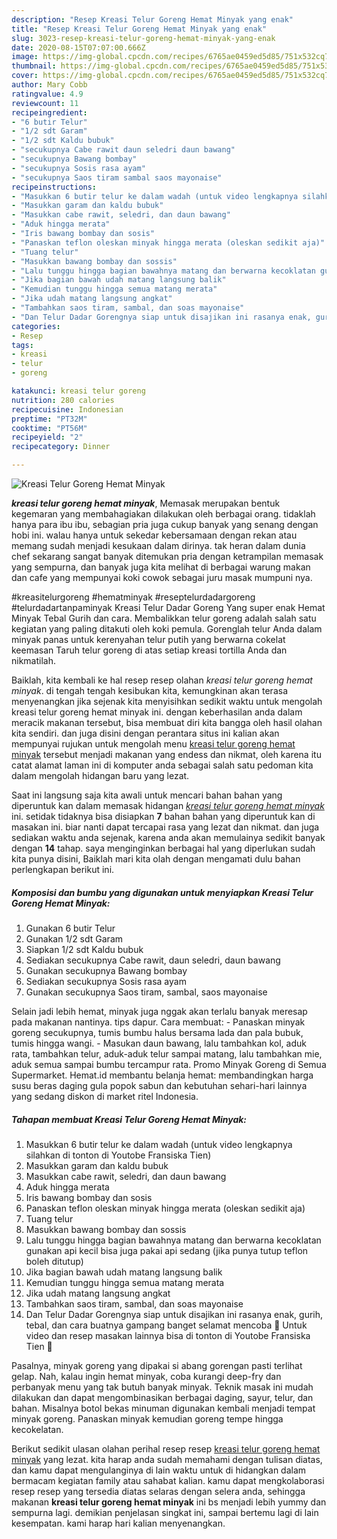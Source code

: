 ```yaml
---
description: "Resep Kreasi Telur Goreng Hemat Minyak yang enak"
title: "Resep Kreasi Telur Goreng Hemat Minyak yang enak"
slug: 3023-resep-kreasi-telur-goreng-hemat-minyak-yang-enak
date: 2020-08-15T07:07:00.666Z
image: https://img-global.cpcdn.com/recipes/6765ae0459ed5d85/751x532cq70/kreasi-telur-goreng-hemat-minyak-foto-resep-utama.jpg
thumbnail: https://img-global.cpcdn.com/recipes/6765ae0459ed5d85/751x532cq70/kreasi-telur-goreng-hemat-minyak-foto-resep-utama.jpg
cover: https://img-global.cpcdn.com/recipes/6765ae0459ed5d85/751x532cq70/kreasi-telur-goreng-hemat-minyak-foto-resep-utama.jpg
author: Mary Cobb
ratingvalue: 4.9
reviewcount: 11
recipeingredient:
- "6 butir Telur"
- "1/2 sdt Garam"
- "1/2 sdt Kaldu bubuk"
- "secukupnya Cabe rawit daun seledri daun bawang"
- "secukupnya Bawang bombay"
- "secukupnya Sosis rasa ayam"
- "secukupnya Saos tiram sambal saos mayonaise"
recipeinstructions:
- "Masukkan 6 butir telur ke dalam wadah (untuk video lengkapnya silahkan di tonton di Youtobe Fransiska Tien)"
- "Masukkan garam dan kaldu bubuk"
- "Masukkan cabe rawit, seledri, dan daun bawang"
- "Aduk hingga merata"
- "Iris bawang bombay dan sosis"
- "Panaskan teflon oleskan minyak hingga merata (oleskan sedikit aja)"
- "Tuang telur"
- "Masukkan bawang bombay dan sossis"
- "Lalu tunggu hingga bagian bawahnya matang dan berwarna kecoklatan gunakan api kecil bisa juga pakai api sedang (jika punya tutup teflon boleh ditutup)"
- "Jika bagian bawah udah matang langsung balik"
- "Kemudian tunggu hingga semua matang merata"
- "Jika udah matang langsung angkat"
- "Tambahkan saos tiram, sambal, dan soas mayonaise"
- "Dan Telur Dadar Gorengnya siap untuk disajikan ini rasanya enak, gurih, tebal, dan cara buatnya gampang banget selamat mencoba 🤗 Untuk video dan resep masakan lainnya bisa di tonton di Youtobe Fransiska Tien 🤗"
categories:
- Resep
tags:
- kreasi
- telur
- goreng

katakunci: kreasi telur goreng 
nutrition: 280 calories
recipecuisine: Indonesian
preptime: "PT32M"
cooktime: "PT56M"
recipeyield: "2"
recipecategory: Dinner

---
```



![Kreasi Telur Goreng Hemat Minyak](https://img-global.cpcdn.com/recipes/6765ae0459ed5d85/751x532cq70/kreasi-telur-goreng-hemat-minyak-foto-resep-utama.jpg)

<b><i>kreasi telur goreng hemat minyak</i></b>, Memasak merupakan bentuk kegemaran yang membahagiakan dilakukan oleh berbagai orang. tidaklah hanya para ibu ibu, sebagian pria juga cukup banyak yang senang dengan hobi ini. walau hanya untuk sekedar kebersamaan dengan rekan atau memang sudah menjadi kesukaan dalam dirinya. tak heran dalam dunia chef sekarang sangat banyak ditemukan pria dengan ketrampilan memasak yang sempurna, dan banyak juga kita melihat di berbagai warung makan dan cafe yang mempunyai koki cowok sebagai juru masak mumpuni nya.

#kreasitelurgoreng #hematminyak #reseptelurdadargoreng #telurdadartanpaminyak Kreasi Telur Dadar Goreng Yang super enak Hemat Minyak Tebal Gurih dan cara. Membalikkan telur goreng adalah salah satu kegiatan yang paling ditakuti oleh koki pemula. Gorenglah telur Anda dalam minyak panas untuk kerenyahan telur putih yang berwarna cokelat keemasan Taruh telur goreng di atas setiap kreasi tortilla Anda dan nikmatilah.

Baiklah, kita kembali ke hal resep resep olahan <i>kreasi telur goreng hemat minyak</i>. di tengah tengah kesibukan kita, kemungkinan akan terasa menyenangkan jika sejenak kita menyisihkan sedikit waktu untuk mengolah kreasi telur goreng hemat minyak ini. dengan keberhasilan anda dalam meracik makanan tersebut, bisa membuat diri kita bangga oleh hasil olahan kita sendiri. dan juga disini dengan perantara situs ini kalian akan mempunyai rujukan untuk mengolah menu <u>kreasi telur goreng hemat minyak</u> tersebut menjadi makanan yang endess dan nikmat, oleh karena itu catat alamat laman ini di komputer anda sebagai salah satu pedoman kita dalam mengolah hidangan baru yang lezat.


Saat ini langsung saja kita awali untuk mencari bahan bahan yang diperuntuk kan dalam memasak hidangan <u><i>kreasi telur goreng hemat minyak</i></u> ini. setidak tidaknya bisa disiapkan <b>7</b> bahan bahan yang diperuntuk kan di masakan ini. biar nanti dapat tercapai rasa yang lezat dan nikmat. dan juga sediakan waktu anda sejenak, karena anda akan memulainya sedikit banyak dengan <b>14</b> tahap. saya menginginkan berbagai hal yang diperlukan sudah kita punya disini, Baiklah mari kita olah dengan mengamati dulu bahan perlengkapan berikut ini.

<!--inarticleads1-->

##### Komposisi dan bumbu yang digunakan untuk menyiapkan Kreasi Telur Goreng Hemat Minyak:

1. Gunakan 6 butir Telur
1. Gunakan 1/2 sdt Garam
1. Siapkan 1/2 sdt Kaldu bubuk
1. Sediakan secukupnya Cabe rawit, daun seledri, daun bawang
1. Gunakan secukupnya Bawang bombay
1. Sediakan secukupnya Sosis rasa ayam
1. Gunakan secukupnya Saos tiram, sambal, saos mayonaise


Selain jadi lebih hemat, minyak juga nggak akan terlalu banyak meresap pada makanan nantinya. tips dapur. Cara membuat: - Panaskan minyak goreng secukupnya, tumis bumbu halus bersama lada dan pala bubuk, tumis hingga wangi. - Masukan daun bawang, lalu tambahkan kol, aduk rata, tambahkan telur, aduk-aduk telur sampai matang, lalu tambahkan mie, aduk semua sampai bumbu tercampur rata. Promo Minyak Goreng di Semua Supermarket. Hemat.id membantu belanja hemat: membandingkan harga susu beras daging gula popok sabun dan kebutuhan sehari-hari lainnya yang sedang diskon di market ritel Indonesia. 

<!--inarticleads2-->

##### Tahapan membuat Kreasi Telur Goreng Hemat Minyak:

1. Masukkan 6 butir telur ke dalam wadah (untuk video lengkapnya silahkan di tonton di Youtobe Fransiska Tien)
1. Masukkan garam dan kaldu bubuk
1. Masukkan cabe rawit, seledri, dan daun bawang
1. Aduk hingga merata
1. Iris bawang bombay dan sosis
1. Panaskan teflon oleskan minyak hingga merata (oleskan sedikit aja)
1. Tuang telur
1. Masukkan bawang bombay dan sossis
1. Lalu tunggu hingga bagian bawahnya matang dan berwarna kecoklatan gunakan api kecil bisa juga pakai api sedang (jika punya tutup teflon boleh ditutup)
1. Jika bagian bawah udah matang langsung balik
1. Kemudian tunggu hingga semua matang merata
1. Jika udah matang langsung angkat
1. Tambahkan saos tiram, sambal, dan soas mayonaise
1. Dan Telur Dadar Gorengnya siap untuk disajikan ini rasanya enak, gurih, tebal, dan cara buatnya gampang banget selamat mencoba 🤗 Untuk video dan resep masakan lainnya bisa di tonton di Youtobe Fransiska Tien 🤗


Pasalnya, minyak goreng yang dipakai si abang gorengan pasti terlihat gelap. Nah, kalau ingin hemat minyak, coba kurangi deep-fry dan perbanyak menu yang tak butuh banyak minyak. Teknik masak ini mudah dilakukan dan dapat mengombinasikan berbagai daging, sayur, telur, dan bahan. Misalnya botol bekas minuman digunakan kembali menjadi tempat minyak goreng. Panaskan minyak kemudian goreng tempe hingga kecokelatan. 

Berikut sedikit ulasan olahan perihal resep resep <u>kreasi telur goreng hemat minyak</u> yang lezat. kita harap anda sudah memahami dengan tulisan diatas, dan kamu dapat mengulanginya di lain waktu untuk di hidangkan dalam bermacam kegiatan family atau sahabat kalian. kamu dapat mengkolaborasi resep resep yang tersedia diatas selaras dengan selera anda, sehingga makanan <b>kreasi telur goreng hemat minyak</b> ini bs menjadi lebih yummy dan sempurna lagi. demikian penjelasan singkat ini, sampai bertemu lagi di lain kesempatan. kami harap hari kalian menyenangkan.
